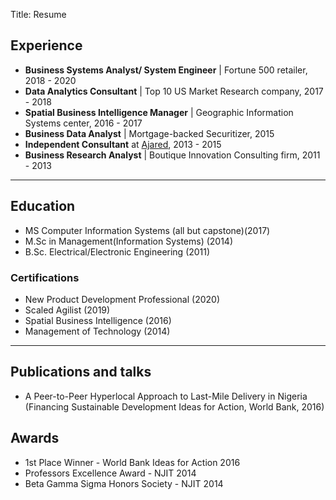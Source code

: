 Title: Resume

## Experience

- **Business Systems Analyst/ System Engineer** | Fortune 500 retailer, 2018 - 2020
- **Data Analytics Consultant** | Top 10 US Market Research company, 2017 - 2018
- **Spatial Business Intelligence Manager** | Geographic Information Systems center, 2016 - 2017 
- **Business Data Analyst** | Mortgage-backed Securitizer, 2015
- **Independent Consultant** at [Ajared](www.ajarged.ng), 2013 - 2015
- **Business Research Analyst** | Boutique Innovation Consulting firm, 2011 - 2013

---
## Education

- MS Computer Information Systems (all but capstone)(2017)
- M.Sc in Management(Information Systems) (2014)
- B.Sc. Electrical/Electronic Engineering (2011)

### Certifications

- New Product Development Professional (2020)
- Scaled Agilist (2019)
- Spatial Business Intelligence (2016)
- Management of Technology (2014)

---
## Publications and talks
- A Peer-to-Peer Hyperlocal Approach to Last-Mile Delivery in Nigeria (Financing Sustainable Development Ideas for Action, World Bank, 2016)

## Awards
- 1st Place Winner - World Bank Ideas for Action 2016
- Professors Excellence Award - NJIT 2014
- Beta Gamma Sigma Honors Society - NJIT 2014